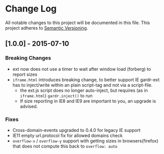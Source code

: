 # Change Log
All notable changes to this project will be documented in this file.
This project adheres to [Semantic Versioning](http://semver.org/).

## [1.0.0] - 2015-07-10
### Breaking Changes
- ext now does not use a timer to wait after window load (forberg) to report sizes
- `iframe.html` introduces breaking change, to better support IE gardr-ext has to inject/write within an plain script-tag and not via a script-file.
    - the ext.js script does no longer auto-inject, but requires (as in `iframe.html`) `gardr.inject()` to run
    - If size reporting in IE8 and IE9 are important to you, an upgrade is advised.

### Fixes
- Cross-domain-events upgraded to 0.4.0 for legacy IE support
- IE11 empty url.protocol fix for allowed domains check
- `overflow-x` / `overflow-y` support with getting sizes in browsers(firefox) that does not compute this back to `overflow: auto`
